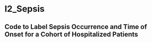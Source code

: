 # I2_Sepsis
## Code to Label Sepsis Occurrence and Time of Onset for a Cohort of Hospitalized Patients
